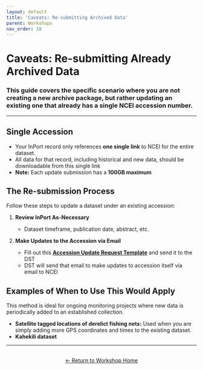 ```yaml
---
layout: default
title: 'Caveats: Re-submitting Archived Data'
parent: Workshops
nav_order: 10
---
```


# Caveats: Re-submitting Already Archived Data
### This guide covers the specific scenario where you are not creating a new archive package, but rather updating an existing one that already has a single NCEI accession number.

---

## Single Accession

* Your InPort record only references **one single link** to NCEI for the entire dataset.
* All data for that record, including historical and new data, should be downloadable from this single link
* **Note:** Each update submission has a **100GB maximum**

## The Re-submission Process

Follow these steps to update a dataset under an existing accession:

1.  **Review InPort As-Necessary**
    * Dataset timeframe, publication date, abstract, etc.

2.  **Make Updates to the Accession via Email**
    * Fill out this **[Accession Update Request Template](https://docs.google.com/document/d/1RaP-AS7OjsPqfHe57Tx0CAsznjjj090oU7KwOUOKvfQ/edit?usp=sharing)** and send it to the DST
    * DST will send that email to make updates to accession itself via email to NCEI

## Examples of When to Use This Would Apply

This method is ideal for ongoing monitoring projects where new data is periodically added to an established collection.

* **Satellite tagged locations of derelict fishing nets:** Used when you are simply adding more GPS coordinates and times to the existing dataset.
* **Kahekili dataset** 

---
<br>
<center>
<a href="{{ '/docs/Archive-Refresher&Workshop.html/' | relative_url }}" class="btn btn-custom fs-6 mb-4 mb-md-0">
  ← Return to Workshop Home
</a>
</center>